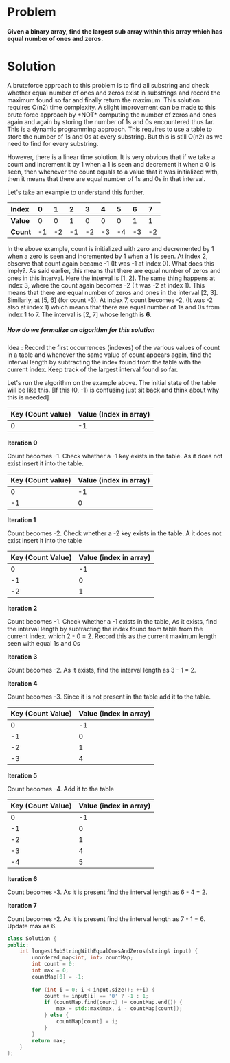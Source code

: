 # Problem

#### Given a binary array, find the largest sub array within this array which has equal number of ones and zeros.

# Solution

A bruteforce approach to this problem is to find all substring and check whether equal number of ones and zeros exist in substrings and record the maximum found so far and finally return the maximum. This solution requires O\(n2\) time complexity. A slight improvement can be made to this brute force approach by \*NOT\* computing the number of zeros and ones again and again by storing the number of 1s and 0s encountered thus far. This is a dynamic programming approach. This requires to use a table to store the number of 1s and 0s at every substring. But this is still O\(n2\) as we need to find for every substring. 

However, there is a linear time solution. It is very obvious that if we take a count and increment it by 1 when a 1 is seen and decrement it when a 0 is seen, then whenever the count equals to a value that it was initialized with, then it means that there are equal number of 1s and 0s in that interval.

Let's take an example to understand this further.

| **Index** | 0 | 1 | 2 | 3 | 4 | 5 | 6 | 7 |
| :--- | :--- | :--- | :--- | :--- | :--- | :--- | :--- | :--- |
| **Value** | 0 | 0 | 1 | 0 | 0 | 0 | 1 | 1 |
| **Count** | -1 | -2 | -1 | -2 | -3 | -4 | -3 | -2 |

In the above example, count is initialized with zero and decremented by 1 when a zero is seen and incremented by 1 when a 1 is seen. At index 2, observe that count again became -1 \(It was -1 at index 0\). What  does this imply?. As said earlier, this means that there are equal number of zeros and ones in  this interval. Here the interval is \[1, 2\]. The same thing happens at index 3, where the count again becomes -2 \(It was -2 at index 1\). This means that there are equal number of zeros and ones in the interval \[2, 3\]. Similarly, at \[5, 6\] \(for count -3\). At index 7, count becomes -2, \(It was -2 also at index 1\) which means that there are equal number of 1s and 0s from index 1 to 7. The interval is \[2, 7\] whose length is **6**. 

##### How do we formalize an algorithm for this solution

Idea : Record the first occurrences \(indexes\) of the various values of count in a table and whenever the same value of count appears again, find the interval length by subtracting the index found from the table with the current index. Keep track of the largest interval found so far.

Let's run the algorithm on the example above. The initial state of the table will be like this. \[If this \(0, -1\) is confusing just sit back and think about why this is needed\]

| Key \(Count value\) | Value \(Index in array\) |
| :--- | :--- |
| 0 | -1 |

**Iteration 0**

Count becomes -1. Check whether a -1 key exists in the table. As it does not exist insert it into the table.

| Key \(Count value\) | Value \(index in array\) |
| :--- | :--- |
| 0 | -1 |
| -1 | 0 |

**Iteration 1**

Count becomes -2. Check whether a -2 key exists in the table. A it does not exist insert it into the table

| Key \(Count Value\) | Value \(index in array\) |
| :--- | :--- |
| 0 | -1 |
| -1 | 0 |
| -2 | 1 |

**Iteration 2**

Count becomes -1. Check whether a -1 exists in the table, As it exists, find the interval length by subtracting the index found from table from the current index. which 2 - 0 = 2. Record this as the current maximum length seen with equal 1s and 0s

**Iteration 3**

Count becomes -2. As it exists, find the interval length as 3 - 1 = 2. 

**Iteration 4**

Count becomes -3. Since it is not present in the table add it to the table.

| Key \(Count Value\) | Value \(index in array\) |
| :--- | :--- |
| 0 | -1 |
| -1 | 0 |
| -2 | 1 |
| -3 | 4 |

**Iteration 5**

Count becomes -4. Add it to the table

| Key \(Count Value\) | Value \(index in array\) |
| :--- | :--- |
| 0 | -1 |
| -1 | 0 |
| -2 | 1 |
| -3 | 4 |
| -4 | 5 |

**Iteration 6**

Count becomes -3. As it is present find the interval length as 6 - 4 = 2.

**Iteration 7**

Count becomes -2. As it is present find the interval length as 7 - 1 = 6. Update max as 6.



```cpp
class Solution {
public:
    int longestSubStringWithEqualOnesAndZeros(string& input) {
        unordered_map<int, int> countMap;
        int count = 0;
        int max = 0;
        countMap[0] = -1;
        
        for (int i = 0; i < input.size(); ++i) {
            count += input[i] == '0' ? -1 : 1;
            if (countMap.find(count) != countMap.end()) {
                max = std::max(max, i - countMap[count]);
            } else {
                countMap[count] = i;
            }
        }
        return max;
    }
};

```



